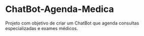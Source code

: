 # ChatBot-Agenda-Medica
Projeto com objetivo de criar um ChatBot que agenda consultas especializadas e exames médicos.
